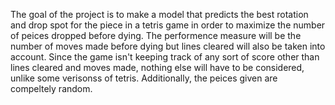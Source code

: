 The goal of the project is to make a model that predicts the best rotation and drop spot for the piece in a tetris game in order to maximize the number of peices dropped before dying. The performence measure will be the number of moves made before dying but lines cleared will also be taken into account. Since the game isn't keeping track of any sort of score other than lines cleared and moves made, nothing else will have to be considered, unlike some verisonss of tetris. Additionally, the peices given are compeltely random.
